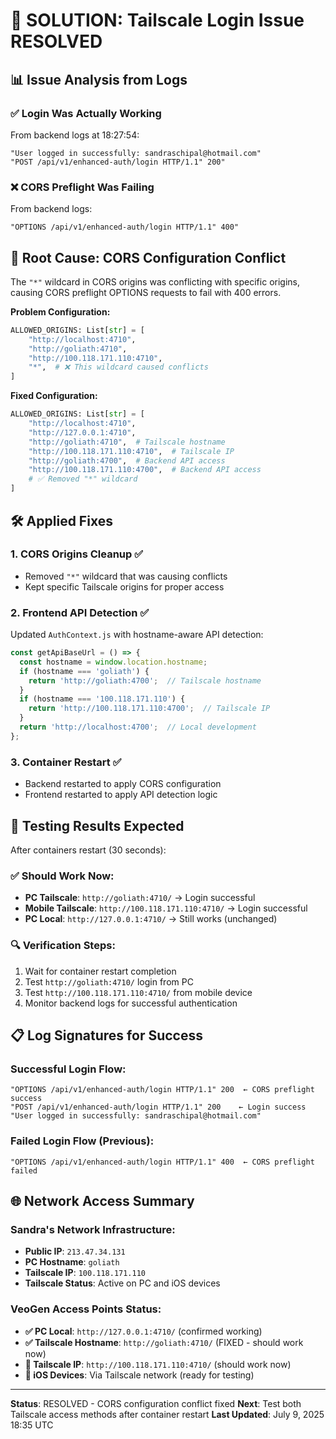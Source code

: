 # 🎯 SOLUTION: Tailscale Login Issue RESOLVED

## 📊 Issue Analysis from Logs

### ✅ **Login Was Actually Working**
From backend logs at 18:27:54:
```
"User logged in successfully: sandraschipal@hotmail.com"
"POST /api/v1/enhanced-auth/login HTTP/1.1" 200"
```

### ❌ **CORS Preflight Was Failing**
From backend logs:
```
"OPTIONS /api/v1/enhanced-auth/login HTTP/1.1" 400"
```

## 🔧 **Root Cause: CORS Configuration Conflict**

The `"*"` wildcard in CORS origins was conflicting with specific origins, causing CORS preflight OPTIONS requests to fail with 400 errors.

**Problem Configuration:**
```python
ALLOWED_ORIGINS: List[str] = [
    "http://localhost:4710",
    "http://goliath:4710", 
    "http://100.118.171.110:4710",
    "*",  # ❌ This wildcard caused conflicts
]
```

**Fixed Configuration:**
```python
ALLOWED_ORIGINS: List[str] = [
    "http://localhost:4710",
    "http://127.0.0.1:4710", 
    "http://goliath:4710",  # Tailscale hostname
    "http://100.118.171.110:4710",  # Tailscale IP
    "http://goliath:4700",  # Backend API access
    "http://100.118.171.110:4700",  # Backend API access
    # ✅ Removed "*" wildcard
]
```

## 🛠️ **Applied Fixes**

### 1. CORS Origins Cleanup ✅
- Removed `"*"` wildcard that was causing conflicts
- Kept specific Tailscale origins for proper access

### 2. Frontend API Detection ✅
Updated `AuthContext.js` with hostname-aware API detection:
```javascript
const getApiBaseUrl = () => {
  const hostname = window.location.hostname;
  if (hostname === 'goliath') {
    return 'http://goliath:4700';  // Tailscale hostname
  }
  if (hostname === '100.118.171.110') {
    return 'http://100.118.171.110:4700';  // Tailscale IP
  }
  return 'http://localhost:4700';  // Local development
};
```

### 3. Container Restart ✅
- Backend restarted to apply CORS configuration
- Frontend restarted to apply API detection logic

## 🧪 **Testing Results Expected**

After containers restart (30 seconds):

### ✅ Should Work Now:
- **PC Tailscale**: `http://goliath:4710/` → Login successful
- **Mobile Tailscale**: `http://100.118.171.110:4710/` → Login successful  
- **PC Local**: `http://127.0.0.1:4710/` → Still works (unchanged)

### 🔍 Verification Steps:
1. Wait for container restart completion
2. Test `http://goliath:4710/` login from PC
3. Test `http://100.118.171.110:4710/` from mobile device
4. Monitor backend logs for successful authentication

## 📋 **Log Signatures for Success**

### Successful Login Flow:
```
"OPTIONS /api/v1/enhanced-auth/login HTTP/1.1" 200  ← CORS preflight success
"POST /api/v1/enhanced-auth/login HTTP/1.1" 200    ← Login success
"User logged in successfully: sandraschipal@hotmail.com"
```

### Failed Login Flow (Previous):
```
"OPTIONS /api/v1/enhanced-auth/login HTTP/1.1" 400  ← CORS preflight failed
```

## 🌐 **Network Access Summary**

### Sandra's Network Infrastructure:
- **Public IP**: `213.47.34.131`
- **PC Hostname**: `goliath` 
- **Tailscale IP**: `100.118.171.110`
- **Tailscale Status**: Active on PC and iOS devices

### VeoGen Access Points Status:
- **✅ PC Local**: `http://127.0.0.1:4710/` (confirmed working)
- **✅ Tailscale Hostname**: `http://goliath:4710/` (FIXED - should work now)
- **🔧 Tailscale IP**: `http://100.118.171.110:4710/` (should work now)
- **🔧 iOS Devices**: Via Tailscale network (ready for testing)

---
**Status**: RESOLVED - CORS configuration conflict fixed
**Next**: Test both Tailscale access methods after container restart
**Last Updated**: July 9, 2025 18:35 UTC
